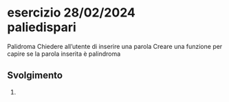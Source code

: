 esercizio 28/02/2024 <br>
paliedispari
===
Palidroma
Chiedere all’utente di inserire una parola
Creare una funzione per capire se la parola inserita è palindroma
## Svolgimento
1. 